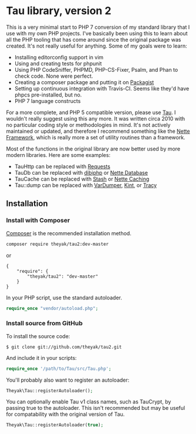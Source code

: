 Tau library, version 2
======================

This is a very minimal start to PHP 7 conversion of my standard library that
I use with my own PHP projects. I've basically been using this to learn
about all the PHP tooling that has come around since the original package
was created. It's not really useful for anything. Some of my goals were to learn:

* Installing editorconfig support in vim
* Using and creating tests for phpunit
* Using PHP CodeSniffer, PHPMD, PHP-CS-Fixer, Psalm, and Phan to check code. None were perfect.
* Creating a composer package and putting it on [Packagist](https://packagist.org)
* Setting up continuous integration with Travis-CI. Seems like they'd have phpcs pre-installed, but no.
* PHP 7 language constructs

For a more complete, and PHP 5 compatible version, please use [Tau](https://github.com/theyak/Tau).
I wouldn't really suggest using this any more. It was written circa 2010 with no particular
coding style or methodologies in mind. It's not actively maintained or updated, and
therefore I recommend something like the [Nette Framework](https://nette.org/), which is really
more a set of utility routines than a framework.

Most of the functions in the original library are now better used by more modern libraries.
Here are some examples:
* TauHttp can be replaced with [Requests](https://github.com/rmccue/Requests)
* TauDb can be replaced with [dibiphp](https://github.com/dg/dibi) or [Nette Database](https://doc.nette.org/en/2.4/database)
* TauCache can be replaced with [Stash](http://www.stashphp.com/) or [Nette Caching](https://doc.nette.org/en/2.4/caching)
* Tau::dump can be replaced with [VarDumper](https://symfony.com/doc/current/components/var_dumper.html),
 [Kint](https://kint-php.github.io/kint/), or [Tracy](https://tracy.nette.org/)

Installation
------------

### Install with Composer
[Composer](https://github.com/composer/composer) is the recommended installation method.

```sh
composer require theyak/tau2:dev-master
```
or

    {
        "require": {
            "theyak/tau2": "dev-master"
        }
    }

In your PHP script, use the standard autoloader.

```php
require_once "vendor/autoload.php";
```

### Install source from GitHub
To install the source code:

    $ git clone git://github.com/theyak/tau2.git

And include it in your scripts:

```php
require_once '/path/to/Tau/src/Tau.php';
```

You'll probably also want to register an autoloader:

```php
Theyak\Tau::registerAutoloader();
```

You can optionally enable Tau v1 class names, such as TauCrypt, by passing true
to the autoloader. This isn't recommended but may be useful for compatability
with the original version of Tau.

```php
Theyak\Tau::registerAutoloader(true);
```



